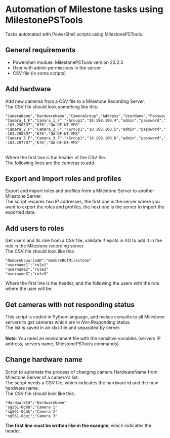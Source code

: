 # Automation of Milestone tasks using MilestonePSTools
Tasks automated with PowerShell scripts using MilestonePSTools.  <br />

## General requirements
- Powershell module: MilestonePSTools version 23.2.3
- User with admin permissions in the server
- CSV file (in some scripts)

## Add hardware
Add new cameras from a CSV file to a Milestone Recording Server.  <br />
The CSV file should look something like this:  <br />
````
"CameraName","HardwareName","CameraGroup","Address","UserName","Password","Coordinates","DriverNumber","RecordingServer"
"Camara_1_F","Camara_1_F","/Group1","10.190.100.4","admin","password","20.69864628, -103.298597","676","QA-DF-NT-VMS"
"Camara_2_F","Camara_2_F","/Group1","10.190.100.5","admin","password","20.69868828, -103.298597","676","QA-DF-NT-VMS"
"Camara_3_F","Camara_3_F","/Group1","10.190.100.6","admin","password","20.69864628, -103.297797","676","QA-DF-NT-VMS"
````
<br />
Where the first line is the header of the CSV file.  <br />
The following lines are the cameras to add  <br />

## Export and Import roles and profiles
Export and import roles and profiles from a Milestone Server to another Milestone Server.  <br />
The script requires two IP addresses, the first one is the server where you want to export the roles and profiles, the next one is the server to import the exported data.  <br />

## Add users to roles
Get users and its role from a CSV file, validate if exists in AD to add it in the role in the Milestone recording server.  <br />
The CSV file should look like this:  <br />
````
"NombreUsuarioAD";"NombreRolMilestone"
"username1";"role1"
"username2";"role2"
"username3";"role3"
````
Where the first line is the header, and the following the users with the role where the user will be.  <br />

## Get cameras with not responding status
This script is coded in Python language, and makes consults to all Milestone servers to get cameras which are in _Not-Responding_ status.  <br />
The list is saved in an xlxs file and separated by server.  <br />
<br />
**Note**: You need an environment file with the sensitive variables (servers IP address, servers name, MilestonePSTools commands).

## Change hardware name
Script to automate the process of changing camera HardwareName from Milestone Server of a camera's list.  <br />
The script needs a CSV file, which indicates the hardware id and the new hardware name.  <br />
The CSV file should look like this:  <br />
````
"HardwareId";"HardwareName"
"sg561-0ghb";"Camera 1"
"sg561-0ghk";"Camera 2"
"sg561-0gui";"Camera 3"
````
**The first line must be written like in the example**, which indicates the header.  <br />

